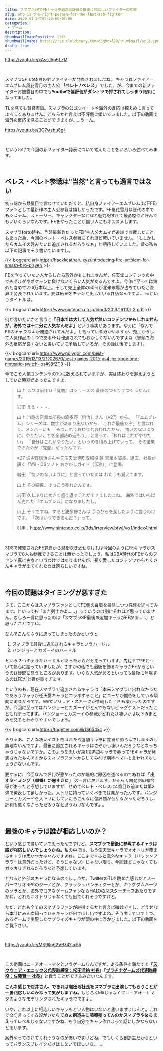 ```yaml
---
title: スマブラSPでFEキャラ参戦の低評価と最後に相応しいファイターの考察
slug: who-is-the-right-person-for-the-last-ssb-fighter
date: 2020-01-24T07:20:59+09:00
categories: 
 - ゲーム
description: 
thumbnailImagePosition: left
thumbnailImage: https://res.cloudinary.com/ddghc4l09/thumbnail/spl2.jpg
draft: true
---
```

<!--more-->

https://youtu.be/xAssd5p6LZM

&nbsp;

スマブラSPで5体目の新ファイターが発表されましたね。
キャラはファイアーエムブレム風花雪月の主人公 <strong>「ベレト / べレス」</strong> でした。が、今までの新ファイターお披露目の中でも<strong>Youtbeで低評価がダントツで押されてしっまう</strong>結果になってました。

TLを見ても賛否両論。スマブラの公式ツイートや海外の反応は控えめに言ってよろしくありません。どちらかと言えば不評側に傾いていました。以下の動画で海外の反応を見ることができますが……うーん。

https://youtu.be/3O7vtshu6g4

&nbsp;

というわけで今回の新ファイター発表について考えたことをいろいろ述べてみます。

&nbsp;

<h2>ベレス・べレト参戦は"当然"と言っても過言ではない</h2>

初っ端から贔屓目で言わせていただくと、私自身ファイアーエムブレム(以下FE)ファンとして最新作の主人公参戦は嬉しかったです。FE風花雪月は歴代の中でもシステム、ストーリー、キャラクターなどなど魅力的すぎて最高傑作と呼んでもいいくらいなんです。FEをやったことが無い人にもオススメします。

スマブラforの時も、当時最新作だったFEif主人公カムイが追加で参戦したこともあった為、今回のベレト・べレス参戦にそれほど驚いていません。「もしかしたらカムイの時みたいに追加されるだろうなぁ」と期待していました。昔の私も以下の記事でそう書いていますし。

{{< blogcard url=https://hackheatharu.xyz/introducing-fire-emblem-for-smash-bro-player/ >}}
&nbsp;

FEをやっていない人からしたら意外かもしれませんが、任天堂コンテンツの中でもゼルダやポケモンに負けないくらい人気があるんですよ。今作に至っては海外も含めて220万本以上。そして売上全体の50％が北米市場が占めていたと決算で発表されています。要は結果をキチンと出している作品なんですよ、FEというタイトルは。

{{< blogcard url=https://www.nintendo.co.jp/ir/pdf/2019/191101_2.pdf >}}
&nbsp;

何が言いたいかと言うと<strong>『日本では大して人気が無いコンテンツかもしれませんが、海外では十二分に人気なんだよ』</strong>という事実があります。ゆえに「なんでFEのキャラなんか優遇されてんだよ」と言っている方がいますが、売上からして人気作品の１つであるFEは優遇されてもおかしくないんですよね（冒頭で海外の反応が良くないと書いていて矛盾しているが、その話は後でします）。

{{< blogcard url=https://www.polygon.com/best-games/2019/12/13/21002670/best-games-2019-ps4-pc-xbox-one-nintendo-switch-ios#98fZT3 >}}
&nbsp;

今でこそ人気コンテンツの1つに数えられていますが、実は終わりを迎えようとしていた時期があったんですよ。

<blockquote>
  山上
  じつは前作の『覚醒』はシリーズの
  最後のつもりでつくったんです。
  
  岩田
  ええ・・・。
  
  山上
  当時の営業本部長の波多野（信治）さん（※27）から、
  「『エムブレム』シリーズは、数字があまり出ないから、
  これが最後だぞ」と言われて、メンバーにも
  「もうこれで終わりと言われたから、
  悔いのないように、やりたいことを全部詰め込もう」
  と言って、「おれはこれがやりたい」
  「自分はこれがやりたい」というのを積み上げていって、
  その結果できたのが『覚醒』だったんです。
  
  ※27
      波多野信治さん＝元任天堂専務取締役 兼 営業本部長。過去、社長が訊く「Wii・DSソフト おさがしガイド（仮称）」に登場。
  
  岩田
  「悔いのないように」と言っていたのは
  わたしも覚えてます。
  
  山上
  その結果、けっこう売れたんです。
  
  岩田
  久しぶりに大きく盛り返すことができましたよね。
  海外ではいちばん売れた
  『エムブレム』になりましたし。
  
  山上
  そうですね。すると波多野さんは
  手のひらを返したように言うわけです。
  「次はいつできるんだ？」って。
  
  引用：<a href="https://www.nintendo.co.jp/3ds/interview/bfwj/vol1/index4.html">https://www.nintendo.co.jp/3ds/interview/bfwj/vol1/index4.html</a>
</blockquote>

&nbsp;

3DSで発売されたFE覚醒から息を吹き返せなければ今回のようにFEキャラがスマブラで8人も参戦できることは無かったでしょう。私はGBA時代のFEからのファンで真に古参というわけではありませんが、長く愛したコンテンツからたくさんキャラが出てくれたのは誇らしいですね。

&nbsp;

<h2>今回の問題はタイミングが悪すぎた</h2>

さて、ここからはスマブラファンとしてFE側の贔屓を排除しつつ感想を述べてみます。といっても「また剣士かよ……」っていうのは別にそれほど思っていません。むしろ一番に思ったのは「スマブラSP最後の追加キャラがFEかぁ……」と思ったことですね。

なんでこんなふうに思ってしまったのかというと

<ol>
<li>スマブラで最後に追加されるキャラというハードル</li>
<li>バンジョーとカズーイのハードル</li>
</ol>

という２つの大きなハードルがあったからだと思っています。先程までFEについて熱心に語っていましたが、さすがの私でも最後を飾るキャラがFEからというのは疑問に思うところがあります。いくら人気があるといっても最後に登場するのはFEだと荷が重すぎます。

というのも、現在スマブラで追加されるキャラは「本来スマブラに出れなかったであろうキャラが任天堂キャラとコラボすること」にユーザが期待をしている傾向にあるからです。Wiiでソリッド・スネークが参戦したときも凄かったのですが、今回に至ってはバンジョーとカズーイがとんでもないビッグゲストだったことも相まってます。バンジョーとカズーイの参戦がどれだけ凄いかは以下のまとめを見るとわかりやすいでしょう。

{{< blogcard url=https://togetter.com/li/1365454 >}}
&nbsp;

そりゃあ、こんな凄いゲスト呼ばれたら追加キャラに期待が膨らんでしまうのも無理ないんですよ。最後に追加されるキャラはさぞかし凄いんだろうなとなっちゃうじゃないですか。このような思いが第1段追加キャラで募ってFEキャラが発表されたもんですからスマブラファンからしてみれば期待ハズレと言われてもしょうがないんです。

要するに、今回なんで評判が悪かったのか端的に原因を述べるのであれば <strong>「出すタイミング（順番）が悪すぎた」</strong> の一言に尽きます。おそらく開発側の都合等があったと予想していますが、せめてベレト・ベレスは4番目以前または第2弾で発表して欲しかった。大トリに持っていくべきでは無かったんです。バンジョーとカズーイを大トリにしていたらこんなに低評価が付かなかっただろうし、評判も悪くなかっただろうなと思うわけなんですよ。

&nbsp;

<h2>最後のキャラは誰が相応しいのか？</h2>

という感じで書いていて思ったんですけど、<strong>スマブラで最後に参戦するキャラは誰が相応しいんでしょうかね。</strong>私の中では、もう任天堂キャラでオオトリが務まるキャラは思いつかないんですよね。ここまでくると意外なキャラ（パックンフラワーは意外だったけど、そうじゃない）じゃない限り、今回ほどじゃなくてもガッカリされるだろうなと予想しています。

となると外部のキャラになるのでしょうか。TwitterのTLを眺めた感じだとスーパーマリオRPGのジーノとか、クラッシュバンディクーとか、キングダムハーツのソラとか、海外でコアなゲームファンなら<a href="https://dic.pixiv.net/a/%E3%83%9E%E3%82%B9%E3%82%BF%E3%83%BC%E3%83%81%E3%83%BC%E3%83%95">HALOのマスターチーフ</a>あたりですかね。どれもオオトリじゃなくても出てくれそうですけど。

ただ、どれも全てのスマブラファンが納得するかと言えば微妙ですし、どうせなら本当にみんな知っているキャラが出てほしいですよね。そう考えていて１つ、あるゲームで実現したサプライズキャラが頭の中に浮かびました。以下の動画をご覧下さい。

&nbsp;

https://youtu.be/MS90p62VB84?t=95

&nbsp;

この動画はニーアオートマタというゲームなんですが、ある条件を満たすと<strong>『<a href="https://www.jp.square-enix.com/recruit/fresh/top-message/president.html">スクウェア・エニックス代表取締役：松田洋祐 社長</a>』『<a href="https://www.platinumgames.co.jp/company/message/">プラチナゲームズ代表取締役：佐藤賢一 社長</a>』</strong>と戦うことができるみたいなんです。

<strong>こんな感じで桜井さん、できれば岩田聡社長をスマブラに出演してもらうことが一番相応しいのかなって気がしますね。</strong>もちろんMiiじゃなくてニーアオートマタのようなモデリングされたキャラでですよ。

いや、これ以上に相応しいキャラもとい人物はいないと思いますよほんと。これで文句言ってくる奴がいたら<strong>てめぇ創造主に喧嘩売ってんのかスマブラやめちまえ</strong>ってレベルじゃないですかね。もう自分でキャラ作れよって話にしかならないと思います。

案外やってのけてくれそうなのが怖いですけどね。でもいくら創造主だからといってバランスブレイクだけはしないでほしいな……。
